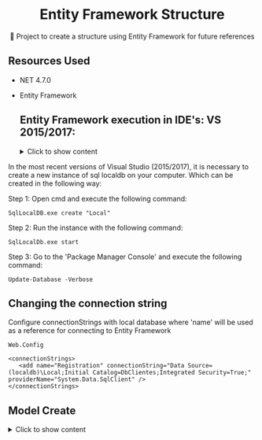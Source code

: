 <H1 align="center">Entity Framework Structure</H1>
<p align="center">🚀 Project to create a structure using Entity Framework for future references</p>

## Resources Used

* NET 4.7.0
* Entity Framework

  ## Entity Framework execution in IDE's: VS 2015/2017:

 

  <details>
   <summary>Click to show content</summary>
   When executing the commands:
 
   ```
     Enable-Migrations
   ```
   It is
  
   ```
     Update-Database -Verbose
   ```
  
In the most recent versions of Visual Studio (2015/2017), it is necessary to create a new instance of sql localdb on your computer. Which can be created in the following way:

Step 1: Open cmd and execute the following command:
   ```
   SqlLocalDB.exe create "Local"
   ```
Step 2: Run the instance with the following command:
   ```
   SqlLocalDb.exe start
   ```
  
Step 3: Go to the 'Package Manager Console' and execute the following command:
   ```
   Update-Database -Verbose
   ```

## Changing the connection string

Configure connectionStrings with local database where 'name' will be used as a reference for connecting to Entity Framework
```
Web.Config
```
```
<connectionStrings>
   <add name="Registration" connectionString="Data Source=(localdb)\Local;Initial Catalog=DbClientes;Integrated Security=True;" providerName="System.Data.SqlClient" />
</connectionStrings>
```


</details>

 
 
## Model Create
<details>
   <summary>Click to show content</summary>
  
### Context Registration Creation

This class will be responsible for creating the database with its respective tables through the Entity Framework
```
Models/CadastroContext.cs
```
<br>
<br>

Method responsible for using the connectionString from web.config to connect to the database and create the database

```
   public CadastroContext():base("Registration")
         {

         }
```
<br>
<br>

DbSet uses the Model of classes to create tables

```
public DbSet<Customer> Customers { get; set; }
```

### Customer Create

Model that will be used as a basis for creating tables through EntityFramework and Data Annotations in CadastroContext.cs
```
Models/Cliente.cs
```


</details>
